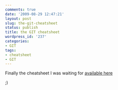 ```yaml
---
comments: true
date: '2009-08-29 12:47:21'
layout: post
slug: the-git-cheatsheet
status: publish
title: the GIT cheatsheet
wordpress_id: '237'
categories:
- GIT
tags:
- cheatsheet
- GIT
---
```


Finally the cheatsheet I was waiting for [available here](http://zrusin.blogspot.com/2007/09/git-cheat-sheet.html)

;)
